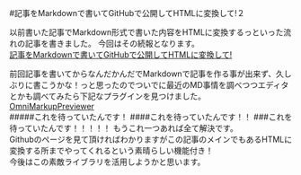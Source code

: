 #記事をMarkdownで書いてGitHubで公開してHTMLに変換して!２

以前書いた記事でMarkdown形式で書いた内容をHTMLに変換するっといった流れの記事を書きました。
今回はその続報となります。  
[記事をMarkdownで書いてGitHubで公開してHTMLに変換して!](https://blog.tagbangers.co.jp/ja/2015/02/05/chalenge_md-github)

前回記事を書いてからなんだかんだでMarkdownで記事を作る事が出来ず、久しぶりに書こうかな！っと思ったのでついでに最近のMD事情を調べつつエディタとかも調べてみたら下記なプラグインを見つけました。  
[OmniMarkupPreviewer](https://github.com/timonwong/OmniMarkupPreviewer)  
#####これを待っていたんです！
####これを待っていたんです！！
###これを待っていたんです！！！！！
もうこれ一つあれば全て解決です。  
Githubのページを見て頂ければわかりますがこの記事のメインでもあるHTMLに変換する所までやってくれるという素晴らしい機能付き！  
今後はこの素敵ライブラリを活用しようかと思います。